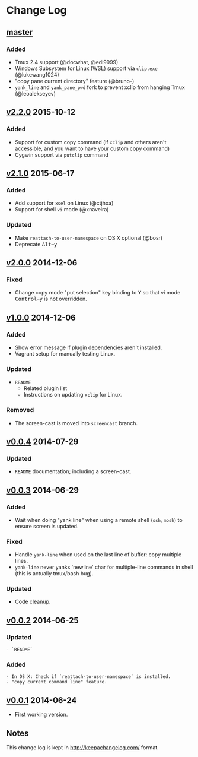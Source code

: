 Change Log
==========

[master]
--------

### Added

-   Tmux 2.4 support (@docwhat, @edi9999)
-   Windows Subsystem for Linux (WSL) support via `clip.exe` (@lukewang1024)
-   "copy pane current directory" feature (@bruno-)
-   `yank_line` and `yank_pane_pwd` fork to prevent xclip from hanging Tmux
    (@leoalekseyev)

[v2.2.0] 2015-10-12
-------------------

### Added

-   Support for custom copy command (if `xclip` and others aren't
    accessible, and you want to have your custom copy command)
-   Cygwin support via `putclip` command

[v2.1.0] 2015-06-17
-------------------

### Added

-   Add support for `xsel` on Linux (@ctjhoa)
-   Support for shell `vi` mode (@xnaveira)

### Updated

-   Make `reattach-to-user-namespace` on OS X optional (@bosr)
-   Deprecate <kbd>Alt</kbd>–<kbd>y</kbd>

[v2.0.0] 2014-12-06
-------------------

### Fixed

-   Change copy mode "put selection" key binding to <kbd>Y</kbd> so that vi
    mode <kbd>Control</kbd>–<kbd>y</kbd> is not overridden.

[v1.0.0] 2014-12-06
-------------------

### Added

-   Show error message if plugin dependencies aren't installed.
-   Vagrant setup for manually testing Linux.

### Updated

-   `README`
    -   Related plugin list
    -   Instructions on updating `xclip` for Linux.

### Removed

-   The screen-cast is moved into `screencast` branch.

[v0.0.4] 2014-07-29
-------------------

### Updated

-   `README` documentation; including a screen-cast.

[v0.0.3] 2014-06-29
-------------------

### Added

-   Wait when doing "yank line" when using a remote shell (`ssh`, `mosh`) to
    ensure screen is updated.

### Fixed

-   Handle `yank-line` when used on the last line of buffer: copy multiple
    lines.
-   `yank-line` never yanks 'newline' char for multiple-line commands in
    shell (this is actually tmux/bash bug).

### Updated

-   Code cleanup.

[v0.0.2] 2014-06-25
-------------------

### Updated

    - `README`

### Added

    - In OS X: Check if `reattach-to-user-namespace` is installed.
    - "copy current command line" feature.

[v0.0.1] 2014-06-24
-------------------

-   First working version.

Notes
-----

This change log is kept in <http://keepachangelog.com/> format.

  [master]: https://github.com/tmux-plugins/tmux-yank/compare/v2.2.0...HEAD
  [v2.2.0]: https://github.com/tmux-plugins/tmux-yank/compare/v2.1.0...v2.2.0
  [v2.1.0]: https://github.com/tmux-plugins/tmux-yank/compare/v2.0.0...v2.1.0
  [v2.0.0]: https://github.com/tmux-plugins/tmux-yank/compare/v1.0.0...v2.0.0
  [v1.0.0]: https://github.com/tmux-plugins/tmux-yank/compare/v0.0.4...v1.0.0
  [v0.0.4]: https://github.com/tmux-plugins/tmux-yank/compare/v0.0.3...v0.0.4
  [v0.0.3]: https://github.com/tmux-plugins/tmux-yank/compare/v0.0.2...v0.0.3
  [v0.0.2]: https://github.com/tmux-plugins/tmux-yank/compare/v0.0.1...v0.0.2
  [v0.0.1]: https://github.com/tmux-plugins/tmux-yank/commits/v0.0.1

